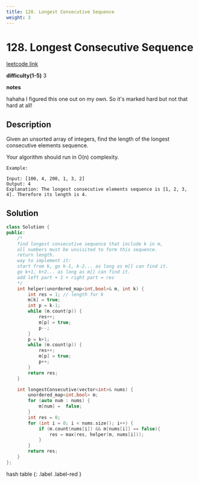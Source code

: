 ```yaml
---
title: 128. Longest Consecutive Sequence
weight: 3
---
```

# 128. Longest Consecutive Sequence 
[leetcode link](https://leetcode.com/problems/longest-consecutive-sequence/)

**difficulty(1-5)** 
3

**notes**

hahaha I figured this one out on my own. So it's marked hard but not that
hard at all!

## Description
Given an unsorted array of integers, find the length of the longest consecutive elements sequence.

Your algorithm should run in O(n) complexity.
```
Example:

Input: [100, 4, 200, 1, 3, 2]
Output: 4
Explanation: The longest consecutive elements sequence is [1, 2, 3, 4]. Therefore its length is 4.
```
## Solution
```c++
class Solution {
public:
    /*
    find longest consecutive sequence that include k in m, 
    all numbers must be unvisited to form this sequence. 
    return length.
    way to implement it:
    start from k, go k-1, k-2... as long as m[] can find it.
    go k+1, k+2... as long as m[] can find it.
    add left part + 1 + right part = res
    */
    int helper(unordered_map<int,bool>& m, int k) {
        int res = 1; // length for k
        m[k] = true;
        int p = k-1;
        while (m.count(p)) {
            res++;
            m[p] = true;
            p--;
        }
        p = k+1;
        while (m.count(p)) {
            res++;
            m[p] = true;
            p++;
        }
        return res;        
    }

    int longestConsecutive(vector<int>& nums) {
        unordered_map<int,bool> m;
        for (auto num : nums) {
            m[num] =  false;
        }
        int res = 0;
        for (int i = 0; i < nums.size(); i++) {
            if (m.count(nums[i]) && m[nums[i]] == false){
                res = max(res, helper(m, nums[i]));
            }
        }
        return res;        
    }
};
```

hash table
{: .label .label-red }
